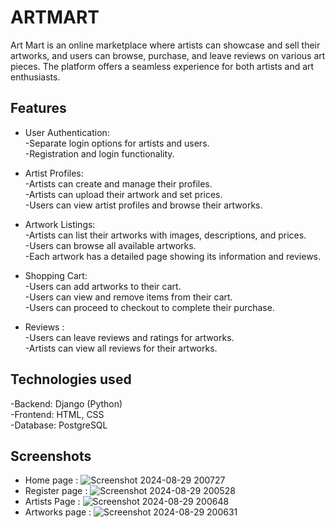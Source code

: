 
# ARTMART

Art Mart is an online marketplace where artists can showcase and sell their artworks, and users can browse, purchase, and leave reviews on various art pieces. The platform offers a seamless experience for both artists and art enthusiasts.

## Features

- User Authentication:   
     -Separate login options for artists and users.   
     -Registration and login functionality.

- Artist Profiles:  
     -Artists can create and manage their profiles.  
     -Artists can upload their artwork and set prices.  
     -Users can view artist profiles and browse their artworks.

- Artwork Listings:  
       -Artists can list their artworks with images, descriptions, and prices.  
     -Users can browse all available artworks.     
     -Each artwork has a detailed page showing its information and reviews.

- Shopping Cart:  
  -Users can add artworks to their cart.  
  -Users can view and remove items from their cart.  
  -Users can proceed to checkout to complete their purchase.

- Reviews :  
     -Users can leave reviews and ratings for artworks.  
     -Artists can view all reviews for their artworks.

## Technologies used

-Backend: Django (Python)  
-Frontend: HTML, CSS  
-Database: PostgreSQL

## Screenshots
- Home page :
   ![Screenshot 2024-08-29 200727](https://github.com/user-attachments/assets/609973e0-eb88-444a-a3fb-c7db1952fa4e)
- Register page :
![Screenshot 2024-08-29 200528](https://github.com/user-attachments/assets/49389a72-79cf-4d82-9a18-9845272baa3c)
- Artists Page : 
![Screenshot 2024-08-29 200648](https://github.com/user-attachments/assets/e78e54c0-5ea5-409b-acdb-3bd6c7fd6800)
- Artworks page :
![Screenshot 2024-08-29 200631](https://github.com/user-attachments/assets/2a676358-4eed-473e-b0df-72d4ed9bde2a)
